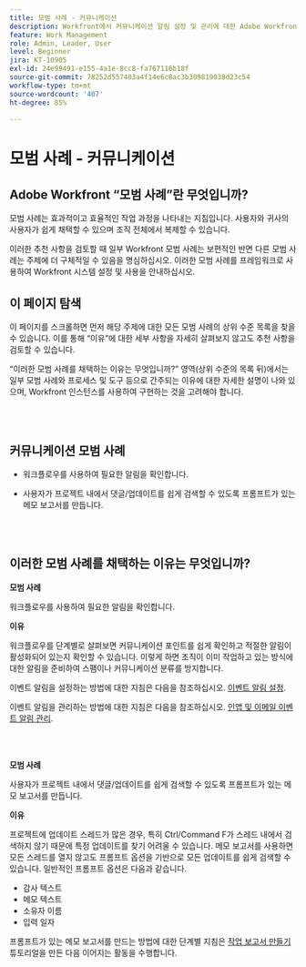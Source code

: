 ```yaml
---
title: 모범 사례 - 커뮤니케이션
description: Workfront에서 커뮤니케이션 알림 설정 및 관리에 대한 Adobe Workfront 전문가의 모범 사례 추천 사항을 살펴봅니다.
feature: Work Management
role: Admin, Leader, User
level: Beginner
jira: KT-10905
exl-id: 24e99491-e155-4a1e-8cc8-fa767116b18f
source-git-commit: 78252d557403a4f14e6c8ac3b309819038d23c54
workflow-type: tm+mt
source-wordcount: '407'
ht-degree: 85%

---
```


# 모범 사례 - 커뮤니케이션

## Adobe Workfront “모범 사례”란 무엇입니까?

모범 사례는 효과적이고 효율적인 작업 과정을 나타내는 지침입니다. 사용자와 귀사의 사용자가 쉽게 채택할 수 있으며 조직 전체에서 복제할 수 있습니다.

이러한 추천 사항을 검토할 때 일부 Workfront 모범 사례는 보편적인 반면 다른 모범 사례는 주제에 더 구체적일 수 있음을 명심하십시오. 이러한 모범 사례를 프레임워크로 사용하여 Workfront 시스템 설정 및 사용을 안내하십시오.

## 이 페이지 탐색

이 페이지를 스크롤하면 먼저 해당 주제에 대한 모든 모범 사례의 상위 수준 목록을 찾을 수 있습니다. 이를 통해 “이유”에 대한 세부 사항을 자세히 살펴보지 않고도 추천 사항을 검토할 수 있습니다.

“이러한 모범 사례를 채택하는 이유는 무엇입니까?” 영역(상위 수준의 목록 뒤)에서는 일부 모범 사례와 프로세스 및 도구 등으로 간주되는 이유에 대한 자세한 설명이 나와 있으며, Workfront 인스턴스를 사용하여 구현하는 것을 고려해야 합니다.

</br>
</br>

## 커뮤니케이션 모범 사례

* 워크플로우를 사용하여 필요한 알림을 확인합니다.

* 사용자가 프로젝트 내에서 댓글/업데이트를 쉽게 검색할 수 있도록 프롬프트가 있는 메모 보고서를 만듭니다.

</br>
</br>

## 이러한 모범 사례를 채택하는 이유는 무엇입니까?

**모범 사례**

워크플로우를 사용하여 필요한 알림을 확인합니다.

**이유**

워크플로우를 단계별로 살펴보면 커뮤니케이션 포인트를 쉽게 확인하고 적절한 알림이 활성화되어 있는지 확인할 수 있습니다. 이렇게 하면 조직이 이미 작업하고 있는 방식에 대한 알림을 준비하여 스팸이나 커뮤니케이션 분류를 방지합니다.

이벤트 알림을 설정하는 방법에 대한 지침은 다음을 참조하십시오. [이벤트 알림 설정](https://experienceleague.adobe.com/docs/workfront-learn/tutorials-workfront/administration-and-setup/email-and-in-app-notifications/admin-set-up-event-notifications.html).

이벤트 알림을 관리하는 방법에 대한 지침은 다음을 참조하십시오. [인앱 및 이메일 이벤트 알림 관리](https://experienceleague.adobe.com/docs/workfront-learn/tutorials-workfront/administration-and-setup/email-and-in-app-notifications/manage-inapp-and-email-notifications.html).

</br>
</br>


**모범 사례**

사용자가 프로젝트 내에서 댓글/업데이트를 쉽게 검색할 수 있도록 프롬프트가 있는 메모 보고서를 만듭니다.



**이유**

프로젝트에 업데이트 스레드가 많은 경우, 특히 Ctrl/Command F가 스레드 내에서 검색하지 않기 때문에 특정 업데이트를 찾기 어려울 수 있습니다. 메모 보고서를 사용하면 모든 스레드를 열지 않고도 프롬프트 옵션을 기반으로 모든 업데이트를 쉽게 검색할 수 있습니다. 일반적인 프롬프트 옵션은 다음과 같습니다.

* 감사 텍스트
* 메모 텍스트
* 소유자 이름
* 입력 일자

프롬프트가 있는 메모 보고서를 만드는 방법에 대한 단계별 지침은 [작업 보고서 만들기](https://experienceleague.adobe.com/docs/workfront-learn/tutorials-workfront/reporting/basic-reporting/create-a-task-report.html) 튜토리얼을 만든 다음 이어지는 활동을 수행합니다.

